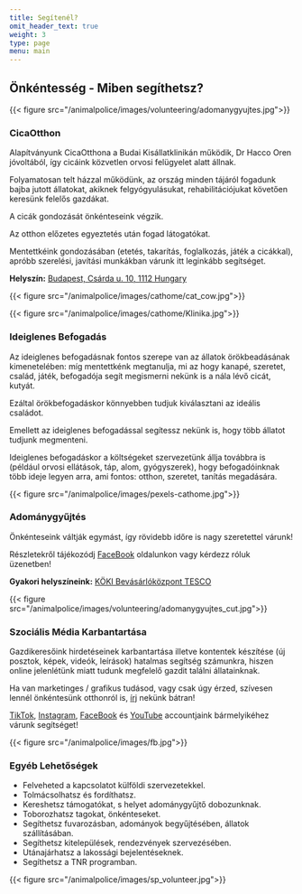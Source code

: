 ```yaml
---
title: Segítenél?
omit_header_text: true
weight: 3
type: page
menu: main
---
```


<!-- ## Pénz Adomány

Rendszeres havi utalás bármilyen kis összegben.

## Tárgyi Adomány

Amire szükségünk lehet.. -->

## Önkéntesség - Miben segíthetsz?

{{< figure src="/animalpolice/images/volunteering/adomanygyujtes.jpg">}}

### CicaOtthon

Alapítványunk CicaOtthona a Budai Kisállatklinikán működik, Dr Hacco Oren jóvoltából, így cicáink közvetlen orvosi felügyelet alatt állnak.

Folyamatosan telt házzal működünk, az ország minden tájáról fogadunk bajba jutott állatokat, akiknek felgyógyulásukat, rehabilitációjukat követően keresünk felelős gazdákat.

A cicák gondozását önkénteseink végzik.

Az otthon előzetes egyeztetés után fogad látogatókat.

Mentettkéink gondozásában (etetés, takarítás, foglalkozás, játék a cicákkal), apróbb szerelési, javítási munkákban várunk itt leginkább segítséget.

**Helyszín:** [Budapest, Csárda u. 10, 1112 Hungary](https://www.google.com/maps/place/Budai+Kis%C3%A1llatklinika+Rendel%C5%91int%C3%A9zete/@47.4601847,19.0090975,17z/data=!3m1!4b1!4m5!3m4!1s0x4741dde8b4e67e71:0x6ab64ed305e20d1f!8m2!3d47.4602015!4d19.0112449)

{{< figure src="/animalpolice/images/cathome/cat_cow.jpg">}}

{{< figure src="/animalpolice/images/cathome/Klinika.jpg">}}

### Ideiglenes Befogadás

Az ideiglenes befogadásnak fontos szerepe van az állatok örökbeadásának kimenetelében: míg mentettkénk megtanulja, mi az hogy kanapé, szeretet, család, játék, befogadója segít megismerni nekünk is a nála lévő cicát, kutyát.

Ezáltal örökbefogadáskor könnyebben tudjuk kiválasztani az ideális családot.

Emellett az ideiglenes befogadással segítessz nekünk is, hogy több állatot tudjunk megmenteni.

Ideiglenes befogadáskor a költségeket szervezetünk állja továbbra is (például orvosi ellátások, táp, alom, gyógyszerek), hogy befogadóinknak több ideje legyen arra, ami fontos: otthon, szeretet, tanítás megadására.

{{< figure src="/animalpolice/images/pexels-cathome.jpg">}}

### Adománygyűjtés

Önkénteseink váltják egymást, így rövidebb időre is nagy szeretettel várunk!

Részletekről tájékozódj [FaceBook](https://www.facebook.com/allatrendorseg2013) oldalunkon vagy kérdezz róluk üzenetben!

**Gyakori helyszíneink:** [KÖKI Bevásárlóközpont TESCO](https://www.google.com/maps/place/Tesco/@47.4628501,19.1436555,17z/data=!3m1!4b1!4m5!3m4!1s0x4741c2e1d814f395:0x440d1c78f424591e!8m2!3d47.4628501!4d19.1458442)

{{< figure src="/animalpolice/images/volunteering/adomanygyujtes_cut.jpg">}}

### Szociális Média Karbantartása

Gazdikeresőink hirdetéseinek karbantartása illetve kontentek készítése (új posztok, képek, videók, leírások) hatalmas segítség számunkra, hiszen online jelenlétünk miatt tudunk megfelelő gazdit találni állatainknak.

Ha van marketinges / grafikus tudásod, vagy csak úgy érzed, szívesen lennél önkéntesünk otthonról is, [írj](../animalpolice/contact) nekünk bátran!

[TikTok](https://www.tiktok.com/@allatrendorsegalapitvany), [Instagram](https://www.instagram.com/allatrendorseg_alapitvany), [FaceBook](https://www.facebook.com/allatrendorseg2013) és [YouTube](https://www.youtube.com/@allatrendorsegalapitvany2841) accountjaink bármelyikéhez várunk segítséget!

{{< figure src="/animalpolice/images/fb.jpg">}}

### Egyéb Lehetőségek

- Felveheted a kapcsolatot külföldi szervezetekkel.
- Tolmácsolhatsz és fordíthatsz.
- Kereshetsz támogatókat, s helyet adománygyűjtő dobozunknak.
- Toborozhatsz tagokat, önkénteseket.
- Segíthetsz fuvarozásban, adományok begyűjtésében, állatok szállításában.
- Segíthetsz kitelepülések, rendezvények szervezésében.
- Utánajárhatsz a lakossági bejelentéseknek.
- Segíthetsz a TNR programban.

{{< figure src="/animalpolice/images/sp_volunteer.jpg">}}
